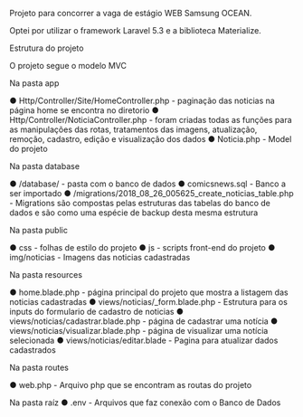 Projeto para concorrer a vaga de estágio WEB Samsung OCEAN.

Optei por utilizar o framework Laravel 5.3 e a biblioteca Materialize.

Estrutura do projeto

O projeto segue o modelo MVC

Na pasta app

● Http/Controller/Site/HomeController.php - paginação das noticias na página home se encontra no diretorio 
● Http/Controller/NoticiaController.php - foram criadas todas as funções para as manipulações das rotas, tratamentos das imagens, atualização, remoção, cadastro, edição e visualização dos dados
● Noticia.php - Model do projeto

Na pasta database

● /database/ - pasta com o banco de dados 
● comicsnews.sql - Banco a ser importado
● /migrations/2018_08_26_005625_create_noticias_table.php - Migrations são compostas pelas estruturas das tabelas do banco de dados e são como uma espécie de backup desta mesma estrutura

Na pasta public

● css - folhas de estilo do projeto
● js - scripts front-end do projeto
● img/noticias - Imagens das noticias cadastradas

Na pasta resources

● home.blade.php - página principal do projeto que mostra a listagem das noticias cadastradas
● views/noticias/_form.blade.php - Estrutura para os inputs do formulario de cadastro de noticias
● views/noticias/cadastrar.blade.php - página de cadastrar uma notícia
● views/noticias/visualizar.blade.php - página de visualizar uma notícia selecionada
● views/noticias/editar.blade - Pagina para atualizar dados cadastrados

Na pasta routes

● web.php - Arquivo php que se encontram as routas do projeto

Na pasta raíz
● .env - Arquivos que faz conexão com o Banco de Dados
